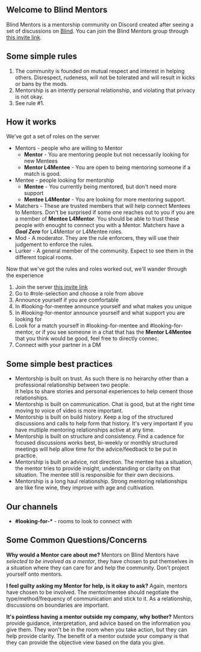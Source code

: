 ## Welcome to Blind Mentors

Blind Mentors is a mentorship community on Discord created after seeing a set of discussions on [Blind](https://www.teamblind.com/).  You can join the Blind Mentors group through [this invite link](https://discord.gg/93VAvPRmPu).

## Some simple rules

1. The community is founded on mutual respect and interest in helping others.  Disrespect, rudeness, will not be tolerated and will result in kicks or bans by the mods.
2. Mentorship is an intently personal relationship, and violating that privacy is not okay.
3. See rule #1.

## How it works

We've got a set of roles on the server
- Mentors - people who are willing to Mentor
  - **Mentor** - You are mentoring people but not necessarily looking for new Mentees 
  - **Mentor L4Mentee** - You are open to being mentoring someone if a match is good. 
- Mentee - people looking for mentorship
  - **Mentee** - You currently being mentored, but don't need more support
  - **Mentee L4Mentor** - You are looking for more mentoring support.
- Matchers - These are trusted members that will help connect Mentees to Mentors. Don't be surprised if some one reaches out to you if you are a member of **Mentee L4Mentor**.  You should be able to trust these people with enought to connect you with a Mentor.  Matchers have a ***Goal Zero*** for L4Mentor or L4Mentee roles.
- Mod - A moderator.  They are the rule enforcers, they will use their judgement to enforce the rules.
- Lurker - A general member of the community.  Expect to see them in the different topical rooms.

Now that we've got the rules and roles worked out, we'll wander through the experience
1. Join the server [this invite link](https://discord.gg/93VAvPRmPu)
2. Go to #role-selection and choose a role from above 
3. Announce yourself if you are comfortable
  1. In #looking-for-mentee announce yourself and what makes you unique
  2. In #looking-for-mentor announce yourself and what support you are looking for
4. Look for a match yourself in #looking-for-mentee and #looking-for-mentor, or if you see someone in a chat that has the **Mentor L4Mentee** that you think would be good, feel free to directly connec.
5. Connect with your partner in a DM

## Some simple best practices
- Mentorship is built on trust.  As such there is no heirarchy other than a professional relationship between two people.  
It helps to share stories and personal experiences to help cement those relationships.
- Mentorship is built on communication.  Chat is good, but at the right time moving to voice of video is more important.
- Mentorship is built on build history.  Keep a log of the structured discussions and calls to help form that history.  It's very important if you have mutliple mentoring relationships active at any time. 
- Mentorship is built on structure and consistency.   Find a cadence for focused discussions works best, bi-weekly or monthly structured meetings will help allow time for the advice/feedback to be put in practice.
- Mentorship is built on advice, not direction.  The mentee has a situation, the mentor tries to provide insight, understanding or clarity on that situation.  The mentee still is responsible for their own decisions.  
- Mentorship is a long haul relationship.  Strong mentoring relationships are like fine wine, they improve with age and cultivation.

## Our channels
- **#looking-for-\*** - rooms to look to connect with 

## Some Common Questions/Concerns

**Why would a Mentor care about me?** Mentors on Blind Mentors have *selected to be involved as a mentor*, they have chosen to put themselves in a situation where they can care for and help the community.  Don't project yourself onto mentors.

**I feel guilty asking my Mentor for help, is it okay to ask?** Again, mentors have chosen to be involved.  The mentor/mentee should negotiate the type/method/frequency of communication and stick to it.  As a relationship, discussions on boundaries are important.

**It's pointless having a mentor outside my company, why bother?** Mentors provide guidance, interpretation, and advice based on the information you give them.  They won't be in the room when you take action, but they can help provide clarity.  The benefit of a mentor outside your company is that they can provide the objective view based on the data you give. 
